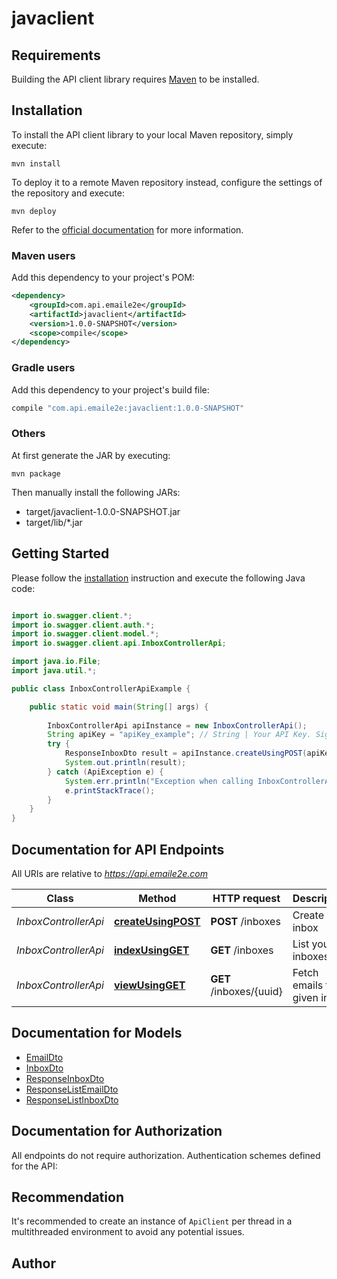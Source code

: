 # javaclient

## Requirements

Building the API client library requires [Maven](https://maven.apache.org/) to be installed.

## Installation

To install the API client library to your local Maven repository, simply execute:

```shell
mvn install
```

To deploy it to a remote Maven repository instead, configure the settings of the repository and execute:

```shell
mvn deploy
```

Refer to the [official documentation](https://maven.apache.org/plugins/maven-deploy-plugin/usage.html) for more information.

### Maven users

Add this dependency to your project's POM:

```xml
<dependency>
    <groupId>com.api.emaile2e</groupId>
    <artifactId>javaclient</artifactId>
    <version>1.0.0-SNAPSHOT</version>
    <scope>compile</scope>
</dependency>
```

### Gradle users

Add this dependency to your project's build file:

```groovy
compile "com.api.emaile2e:javaclient:1.0.0-SNAPSHOT"
```

### Others

At first generate the JAR by executing:

    mvn package

Then manually install the following JARs:

* target/javaclient-1.0.0-SNAPSHOT.jar
* target/lib/*.jar

## Getting Started

Please follow the [installation](#installation) instruction and execute the following Java code:

```java

import io.swagger.client.*;
import io.swagger.client.auth.*;
import io.swagger.client.model.*;
import io.swagger.client.api.InboxControllerApi;

import java.io.File;
import java.util.*;

public class InboxControllerApiExample {

    public static void main(String[] args) {
        
        InboxControllerApi apiInstance = new InboxControllerApi();
        String apiKey = "apiKey_example"; // String | Your API Key. Sign up and find it in your dashboard.
        try {
            ResponseInboxDto result = apiInstance.createUsingPOST(apiKey);
            System.out.println(result);
        } catch (ApiException e) {
            System.err.println("Exception when calling InboxControllerApi#createUsingPOST");
            e.printStackTrace();
        }
    }
}

```

## Documentation for API Endpoints

All URIs are relative to *https://api.emaile2e.com*

Class | Method | HTTP request | Description
------------ | ------------- | ------------- | -------------
*InboxControllerApi* | [**createUsingPOST**](docs/InboxControllerApi.md#createUsingPOST) | **POST** /inboxes | Create an inbox
*InboxControllerApi* | [**indexUsingGET**](docs/InboxControllerApi.md#indexUsingGET) | **GET** /inboxes | List your inboxes
*InboxControllerApi* | [**viewUsingGET**](docs/InboxControllerApi.md#viewUsingGET) | **GET** /inboxes/{uuid} | Fetch emails for a given inbox


## Documentation for Models

 - [EmailDto](docs/EmailDto.md)
 - [InboxDto](docs/InboxDto.md)
 - [ResponseInboxDto](docs/ResponseInboxDto.md)
 - [ResponseListEmailDto](docs/ResponseListEmailDto.md)
 - [ResponseListInboxDto](docs/ResponseListInboxDto.md)


## Documentation for Authorization

All endpoints do not require authorization.
Authentication schemes defined for the API:

## Recommendation

It's recommended to create an instance of `ApiClient` per thread in a multithreaded environment to avoid any potential issues.

## Author



